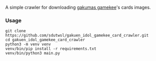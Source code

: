 A simple crawler for downloading [gakumas gamekee](https://www.gamekee.com/gakumas/)'s cards images.
### Usage
```
git clone https://github.com/sdutwsl/gakuen_idol_gamekee_card_crawler.git
cd gakuen_idol_gamekee_card_crawler
python3 -m venv venv
venv/bin/pip install -r requirements.txt
venv/bin/python3 main.py
```
